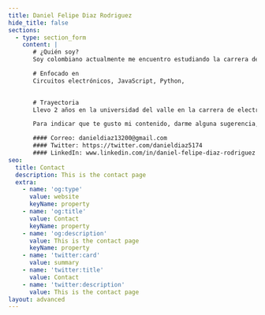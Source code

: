 ```yaml
---
title: Daniel Felipe Diaz Rodriguez
hide_title: false
sections:
  - type: section_form
    content: |
       # ¿Quién soy?
       Soy colombiano actualmente me encuentro estudiando la carrera de electrónica en la universidad del valle estando en la universidad conocí en mundo de la programación y decidí como ser más afondo este mundo así que comencé a estudiar programación en Platiz   

       # Enfocado en
       Circuitos electrónicos, JavaScript, Python,

       
       # Trayectoria 
       Llevo 2 años en la universidad del valle en la carrera de electrónica, enfocado en Platiz asiendo cursos y retos los cuales puedes observar en mi perfil de LinkedIn www.linkedin.com/in/daniel-felipe-diaz-rodriguez 

       Para indicar que te gusto mi contenido, darme alguna sugerencia, algún contenido que quisieras ver, hablar de programación o algún error que encuentres házmelo saber por alguno de los siguientes medios

       #### Correo: danieldiaz13200@gmail.com
       #### Twitter: https://twitter.com/danieldiaz5174
       #### LinkedIn: www.linkedin.com/in/daniel-felipe-diaz-rodriguez 
seo: 
  title: Contact
  description: This is the contact page
  extra:
    - name: 'og:type'
      value: website
      keyName: property
    - name: 'og:title'
      value: Contact
      keyName: property
    - name: 'og:description'
      value: This is the contact page
      keyName: property
    - name: 'twitter:card'
      value: summary
    - name: 'twitter:title'
      value: Contact
    - name: 'twitter:description'
      value: This is the contact page
layout: advanced
---
```

